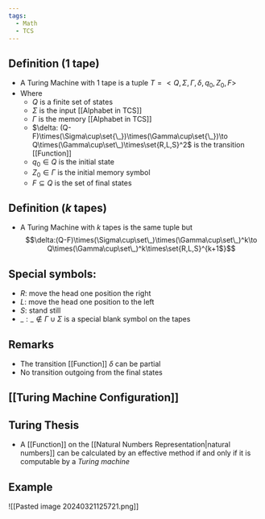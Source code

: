 ```yaml
---
tags:
  - Math
  - TCS
---
```

## Definition (1 tape)
- A Turing Machine with 1 tape is a tuple $T=<Q, \Sigma, \Gamma, \delta, q_0, Z_0, F>$
- Where
	- $Q$ is a finite set of states
	- $\Sigma$ is the input [[Alphabet in TCS]]
	- $\Gamma$ is the memory [[Alphabet in TCS]]
	- $\delta: (Q-F)\times(\Sigma\cup\set{\_})\times(\Gamma\cup\set{\_})\to Q\times(\Gamma\cup\set\_)\times\set{R,L,S}^2$ is the transition [[Function]]
	- $q_0\in Q$ is the initial state
	- $Z_0\in\Gamma$ is the initial memory symbol
	- $F\subseteq Q$ is the set of final states
## Definition ($k$ tapes)
- A Turing Machine with $k$ tapes is the same tuple but
	$$\delta:(Q-F)\times(\Sigma\cup\set\_)\times(\Gamma\cup\set\_)^k\to Q\times(\Gamma\cup\set\_)^k\times\set{R,L,S}^{k+1$}$$
## Special symbols:
- $R$: move the head one position the right
- $L$: move the head one position to the left
- $S$: stand still
-  $\_:\_\not\in\Gamma\cup\Sigma$ is a special blank symbol on the tapes
## Remarks 
- The transition [[Function]] $\delta$ can be partial
- No transition outgoing from the final states
## [[Turing Machine Configuration]]
## Turing Thesis
- A [[Function]] on the [[Natural Numbers Representation|natural numbers]] can be calculated by an effective method if and only if it is computable by a *Turing machine*
## Example
![[Pasted image 20240321125721.png]]
